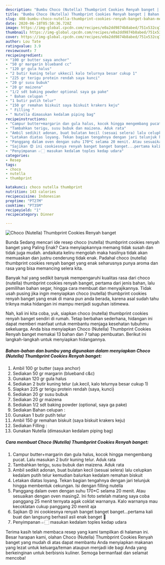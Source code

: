 ```yaml
---
description: "Bumbu Choco (Nutella) Thumbprint Cookies Renyah banget | Bahan Membuat Choco (Nutella) Thumbprint Cookies Renyah banget Yang Sempurna"
title: "Bumbu Choco (Nutella) Thumbprint Cookies Renyah banget | Bahan Membuat Choco (Nutella) Thumbprint Cookies Renyah banget Yang Sempurna"
slug: 408-bumbu-choco-nutella-thumbprint-cookies-renyah-banget-bahan-membuat-choco-nutella-thumbprint-cookies-renyah-banget-yang-sempurna
date: 2020-06-18T05:50:36.728Z
image: https://img-global.cpcdn.com/recipes/e0a2dd9874b8abed/751x532cq70/choco-nutella-thumbprint-cookies-renyah-banget-foto-resep-utama.jpg
thumbnail: https://img-global.cpcdn.com/recipes/e0a2dd9874b8abed/751x532cq70/choco-nutella-thumbprint-cookies-renyah-banget-foto-resep-utama.jpg
cover: https://img-global.cpcdn.com/recipes/e0a2dd9874b8abed/751x532cq70/choco-nutella-thumbprint-cookies-renyah-banget-foto-resep-utama.jpg
author: Lou Tate
ratingvalue: 3.9
reviewcount: 7
recipeingredient:
- "100 gr butter saya anchor"
- "50 gr margarin blueband cc"
- "120 gr gula halus"
- "2 butir kuning telur ukkecil kalo telurnya besar cukup 1"
- "225 gr terigu protein rendah saya kunci"
- "20 gr susu bubuk"
- "20 gr maizena"
- "1/2 sdt baking powder optional saya ga pake"
- " Bahan celupan "
- "1 butir putih telur"
- "150 gr remahan biskuit saya biskuit krakers keju"
- " Filling "
- " Nutella dimasukan kedalam piping bag"
recipeinstructions:
- "Campur butter+margarin dan gula halus, kocok hingga mengembang pucat. Lalu masukan 2 butir kuning telur. Aduk rata"
- "Tambahkan terigu, susu bubuk dan maizena. Aduk rata"
- "Ambil sedikit adonan, buat bulatan kecil (sesuai selera) lalu celupkan kedalam putih telur kemudian balurkan kedalam remahan biskuit"
- "Letakan diatas loyang. Tekan bagian tengahnya dengan jari telunjuk hingga membentuk cekungan. Isi dengan filling nutella"
- "Panggang dalam oven dengan suhu 170*C selama 20 menit. Atau sesuaikan dengan oven masing2. Ini foto setelah matang saya coba panggang 25 menit ternyata agak coklat warnanya. Kalo warnanya mau kecoklatan cukup panggang 20 menit aja"
- "Sajikan 😍 ini cookiesnya renyah banget banget banget...pertama kali buat dan langsung berhasil asli enak banget 🤤"
- "Penyimpanan 👉🏻 masukan kedalam toples kedap udara"
categories:
- Resep
tags:
- choco
- nutella
- thumbprint

katakunci: choco nutella thumbprint 
nutrition: 143 calories
recipecuisine: Indonesian
preptime: "PT27M"
cooktime: "PT35M"
recipeyield: "1"
recipecategory: Dinner

---
```



![Choco (Nutella) Thumbprint Cookies Renyah banget](https://img-global.cpcdn.com/recipes/e0a2dd9874b8abed/751x532cq70/choco-nutella-thumbprint-cookies-renyah-banget-foto-resep-utama.jpg)

Bunda Sedang mencari ide resep choco (nutella) thumbprint cookies renyah banget yang Paling Enak? Cara menyiapkannya memang tidak susah dan tidak juga mudah. andaikata keliru mengolah maka hasilnya tidak akan memuaskan dan justru cenderung tidak enak. Padahal choco (nutella) thumbprint cookies renyah banget yang enak seharusnya punya aroma dan rasa yang bisa memancing selera kita.

Banyak hal yang sedikit banyak mempengaruhi kualitas rasa dari choco (nutella) thumbprint cookies renyah banget, pertama dari jenis bahan, lalu pemilihan bahan segar, hingga cara membuat dan menyajikannya. Tidak usah pusing jika ingin menyiapkan choco (nutella) thumbprint cookies renyah banget yang enak di mana pun anda berada, karena asal sudah tahu triknya maka hidangan ini mampu menjadi suguhan istimewa.




Nah, kali ini kita coba, yuk, siapkan choco (nutella) thumbprint cookies renyah banget sendiri di rumah. Tetap berbahan sederhana, hidangan ini dapat memberi manfaat untuk membantu menjaga kesehatan tubuhmu sekeluarga. Anda bisa menyiapkan Choco (Nutella) Thumbprint Cookies Renyah banget memakai 13 bahan dan 7 tahap pembuatan. Berikut ini langkah-langkah untuk menyiapkan hidangannya.

<!--inarticleads1-->

##### Bahan-bahan dan bumbu yang digunakan dalam menyiapkan Choco (Nutella) Thumbprint Cookies Renyah banget:

1. Ambil 100 gr butter (saya anchor)
1. Sediakan 50 gr margarin (blueband c&amp;c)
1. Gunakan 120 gr gula halus
1. Sediakan 2 butir kuning telur (uk.kecil, kalo telurnya besar cukup 1)
1. Siapkan 225 gr terigu protein rendah (saya, kunci)
1. Sediakan 20 gr susu bubuk
1. Sediakan 20 gr maizena
1. Sediakan 1/2 sdt baking powder (optional, saya ga pake)
1. Sediakan  Bahan celupan :
1. Gunakan 1 butir putih telur
1. Ambil 150 gr remahan biskuit (saya biskuit krakers keju)
1. Sediakan  Filling :
1. Gunakan  Nutella (dimasukan kedalam piping bag)




<!--inarticleads2-->

##### Cara membuat Choco (Nutella) Thumbprint Cookies Renyah banget:

1. Campur butter+margarin dan gula halus, kocok hingga mengembang pucat. Lalu masukan 2 butir kuning telur. Aduk rata
1. Tambahkan terigu, susu bubuk dan maizena. Aduk rata
1. Ambil sedikit adonan, buat bulatan kecil (sesuai selera) lalu celupkan kedalam putih telur kemudian balurkan kedalam remahan biskuit
1. Letakan diatas loyang. Tekan bagian tengahnya dengan jari telunjuk hingga membentuk cekungan. Isi dengan filling nutella
1. Panggang dalam oven dengan suhu 170*C selama 20 menit. Atau sesuaikan dengan oven masing2. Ini foto setelah matang saya coba panggang 25 menit ternyata agak coklat warnanya. Kalo warnanya mau kecoklatan cukup panggang 20 menit aja
1. Sajikan 😍 ini cookiesnya renyah banget banget banget...pertama kali buat dan langsung berhasil asli enak banget 🤤
1. Penyimpanan 👉🏻 masukan kedalam toples kedap udara




Terima kasih telah membaca resep yang kami tampilkan di halaman ini. Besar harapan kami, olahan Choco (Nutella) Thumbprint Cookies Renyah banget yang mudah di atas dapat membantu Anda menyiapkan makanan yang lezat untuk keluarga/teman ataupun menjadi ide bagi Anda yang berkeinginan untuk berbisnis kuliner. Semoga bermanfaat dan selamat mencoba!
